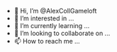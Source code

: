 - 👋 Hi, I’m @AlexCollGameloft
- 👀 I’m interested in ...
- 🌱 I’m currently learning ...
- 💞️ I’m looking to collaborate on ...
- 📫 How to reach me ...

<!---
AlexCollGameloft/AlexCollGameloft is a ✨ special ✨ repository because its `README.md` (this file) appears on your GitHub profile.
You can click the Preview link to take a look at your changes.
--->
